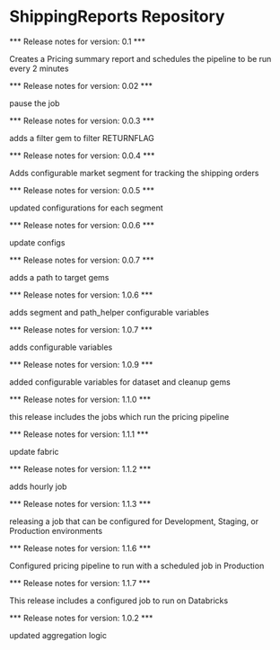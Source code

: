 # ShippingReports Repository

*** Release notes for version: 0.1 ***

Creates a Pricing summary report and schedules the pipeline to be run every 2 minutes

*** Release notes for version: 0.02 ***

pause the job

*** Release notes for version: 0.0.3 ***

adds a filter gem to filter RETURNFLAG

*** Release notes for version: 0.0.4 ***

Adds configurable market segment for tracking the shipping orders

*** Release notes for version: 0.0.5 ***

updated configurations for each segment

*** Release notes for version: 0.0.6 ***

update configs

*** Release notes for version: 0.0.7 ***

adds a path to target gems

*** Release notes for version: 1.0.6 ***

adds segment and path_helper configurable variables

*** Release notes for version: 1.0.7 ***

adds configurable variables

*** Release notes for version: 1.0.9 ***

added configurable variables for dataset and cleanup gems

*** Release notes for version: 1.1.0 ***

this release includes the jobs which run the pricing pipeline

*** Release notes for version: 1.1.1 ***

update fabric

*** Release notes for version: 1.1.2 ***

adds hourly job

*** Release notes for version: 1.1.3 ***

releasing a job that can be configured for Development, Staging, or Production environments

*** Release notes for version: 1.1.6 ***

Configured pricing pipeline to run with a scheduled job in Production

*** Release notes for version: 1.1.7 ***

This release includes a configured job to run on Databricks

*** Release notes for version: 1.0.2 ***

updated aggregation logic
